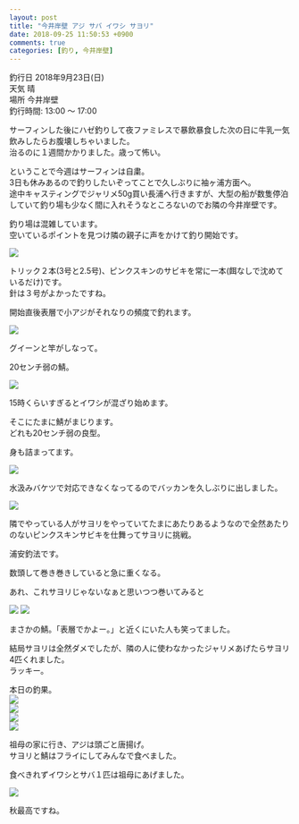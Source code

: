 ```yaml
---
layout: post
title: "今井岸壁 アジ サバ イワシ サヨリ"
date: 2018-09-25 11:50:53 +0900
comments: true
categories: [釣り, 今井岸壁]
---
```


釣行日 2018年9月23日(日)  
天気 晴  
場所 今井岸壁  
釣行時間: 13:00 〜 17:00  
  
サーフィンした後にハゼ釣りして夜ファミレスで暴飲暴食した次の日に牛乳一気飲みしたらお腹壊しちゃいました。  
治るのに１週間かかりました。歳って怖い。  
  
ということで今週はサーフィンは自粛。  
3日も休みあるので釣りしたいぞってことで久しぶりに袖ヶ浦方面へ。  
途中キャスティングでジャリメ50g買い長浦へ行きますが、大型の船が数隻停泊していて釣り場も少なく間に入れそうなところないのでお隣の今井岸壁です。  

<!-- more -->

<script async src="//pagead2.googlesyndication.com/pagead/js/adsbygoogle.js"></script>
<ins class="adsbygoogle"
     style="display:block; text-align:center;"
     data-ad-layout="in-article"
     data-ad-format="fluid"
     data-ad-client="ca-pub-7039502723411845"
     data-ad-slot="8206045005"></ins>
<script>
     (adsbygoogle = window.adsbygoogle || []).push({});
</script>

釣り場は混雑しています。  
空いているポイントを見つけ隣の親子に声をかけて釣り開始です。  
  
<img src="/images/blog/20180923/IMG_6620.JPG">  
  
トリック２本(3号と2.5号)、ピンクスキンのサビキを常に一本(餌なしで沈めているだけ)です。  
針は３号がよかったですね。  
  
開始直後表層で小アジがそれなりの頻度で釣れます。  
  
<img src="/images/blog/20180923/IMG_6624.JPG">  
  
グイーンと竿がしなって。  
  
20センチ弱の鯖。  
  
<img src="/images/blog/20180923/IMG_6644.JPG">  
  
15時くらいすぎるとイワシが混ざり始めます。  
  
そこにたまに鯖がまじります。  
どれも20センチ弱の良型。  
  
身も詰まってます。  
  
<img src="/images/blog/20180923/IMG_6643.JPG">  
  
水汲みバケツで対応できなくなってるのでバッカンを久しぶりに出しました。  
  
<img src="/images/blog/20180923/IMG_6630.JPG">  
  
隣でやっている人がサヨリをやっていてたまにあたりあるようなので全然あたりのないピンクスキンサビキを仕舞ってサヨリに挑戦。  
  
浦安釣法です。  
  
数頭して巻き巻きしていると急に重くなる。  
  
あれ、これサヨリじゃないなぁと思いつつ巻いてみると  
  
<img src="/images/blog/20180923/IMG_6641.JPG">  
<img src="/images/blog/20180923/IMG_6642.JPG">  
  
まさかの鯖。「表層でかよー。」と近くにいた人も笑ってました。  
  
結局サヨリは全然ダメでしたが、隣の人に使わなかったジャリメあげたらサヨリ4匹くれました。  
ラッキー。  
  
本日の釣果。  
<img src="/images/blog/20180923/IMG_6646.JPG">  
<img src="/images/blog/20180923/IMG_6647.JPG">  
<img src="/images/blog/20180923/IMG_6649.JPG">  
<img src="/images/blog/20180923/IMG_6650.JPG">  
  
祖母の家に行き、アジは頭ごと唐揚げ。  
サヨリと鯖はフライにしてみんなで食べました。  
  
食べきれずイワシとサバ１匹は祖母にあげました。  
  
<img src="/images/blog/20180923/IMG_6651.JPG">  
  
秋最高ですね。  






